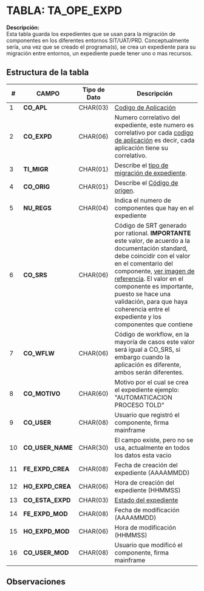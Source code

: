 # TABLA: TA_OPE_EXPD

**Descripción:**  
Esta tabla guarda los expedientes que se usan para la migración de componentes en los diferentes entornos SIT/UAT/PRD. Conceptualmente sería, una vez que se creado el programa(s), se crea un expediente para su migración entre entornos, un expediente puede tener uno o mas recursos.

## Estructura de la tabla
| #  | CAMPO        | Tipo de Dato | Descripción |
|----|----------------|---------------|-------------|
| 1  | **CO_APL**     | CHAR(03)      | <a href="index.html#/pages/applications.md" target="_blank">Codigo de Aplicación</a> |
| 2  | **CO_EXPD**    | CHAR(06)      | Numero correlativo del expediente, este numero es correlativo por cada <a href="index.html#/pages/applications.md" target="_blank">codigo de aplicación</a> es decir, cada aplicación tiene su correlativo. |
| 3  | **TI_MIGR**    | CHAR(01)      | Describe el <a href="index.html#/pages/how_com_migra.md" target="_blank">tipo de migración de expediente</a>. |
| 4  | **CO_ORIG**    | CHAR(01)      | Describe el <a href="index.html#/pages/exp_origen.md" target="_blank">Código de origen</a>.|
| 5  | **NU_REGS**    | CHAR(04)      | Indica el numero de componentes que hay en el expediente |
| 6  | **CO_SRS**     | CHAR(06)      | Código de SRT generado por rational. **IMPORTANTE** este valor, de acuerdo a la documentación standard, debe coincidir con el valor en el comentario del componente, <a href="assets/img/srt_comp.png" target="_blank">ver imagen de referencia</a>. El valor en el componente es importante, puesto se hace una validación, para que haya coherencia entre el expediente y los componentes que contiene |
| 7  | **CO_WFLW**    | CHAR(06)      | Código de workflow, en la mayoría de casos este valor será  igual a  CO_SRS, si embargo cuando la aplicación es diferente, ambos serán diferentes. |
| 8  | **CO_MOTIVO**  | CHAR(60)      | Motivo por el cual se crea el expediente ejemplo: "AUTOMATICACION PROCESO TOLD"|
| 9  | **CO_USER**    | CHAR(08)      |Usuario que registró el componente, firma mainframe|
| 10 | **CO_USER_NAME** | CHAR(30)    |El campo existe, pero no se usa, actualmente en todos los datos esta vacio|
| 11 | **FE_EXPD_CREA** | CHAR(08)    | Fecha de creación del expediente (AAAAMMDD) |
| 12 | **HO_EXPD_CREA** | CHAR(06)    | Hora de creación del expediente (HHMMSS) |
| 13 | **CO_ESTA_EXPD** | CHAR(03)    | <a href="index.html#/pages/exp_status.md" target="_blank">Estado del expediente</a>|
| 14 | **FE_EXPD_MOD**  | CHAR(08)    | Fecha de modificación (AAAAMMDD) |
| 15 | **HO_EXPD_MOD**  | CHAR(06)    | Hora de modificación (HHMMSS) |
| 16 | **CO_USER_MOD**  | CHAR(08)    | Usuario que modificó el componente, firma mainframe|


## Observaciones

